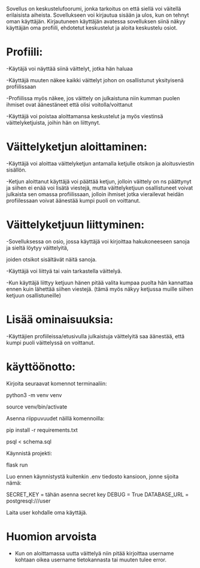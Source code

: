 Sovellus on keskustelufoorumi, jonka tarkoitus on että siellä voi väitellä erilaisista aiheista. 
Sovellukseen voi kirjautua sisään ja ulos, kun on tehnyt oman käyttäjän.
Kirjautuneen käyttäjän avatessa sovelluksen siinä näkyy käyttäjän oma profiili, ehdotetut keskustelut ja aloita keskustelu osiot.

# Profiili:

-Käytäjä voi näyttää siinä väittelyt, jotka hän haluaa 

-Käyttäjä muuten näkee kaikki väittelyt johon on osallistunut yksityisenä profiilissaan

-Profiilissa myös näkee, jos väittely on julkaistuna niin kumman puolen ihmiset ovat äänestäneet että olisi voitolla/voittanut

-Käyttäjä voi poistaa aloittamansa keskustelut ja myös viestinsä väittelyketjuista, joihin hän on liittynyt.



# Väittelyketjun aloittaminen:

-Käyttäjä voi aloittaa väittelyketjun antamalla ketjulle otsikon ja aloitusviestin sisällön.

-Ketjun aloittanut käyttäjä voi päättää ketjun, jolloin väittely on ns päättynyt ja siihen ei enää voi lisätä viestejä, mutta väittelyketjuun osallistuneet voivat julkaista sen omassa profiilissaan, jolloin ihmiset jotka vierailevat heidän profiilessaan voivat äänestää kumpi puoli on voittanut.



# Väittelyketjuun liittyminen:

-Sovelluksessa on osio, jossa käyttäjä voi kirjoittaa hakukoneeseen sanoja ja sieltä löytyy väittelyitä,

joiden otsikot sisältävät näitä sanoja.

-Käyttäjä voi liittyä tai vain tarkastella väittelyä.

-Kun käyttäjä liittyy ketjuun hänen pitää valita kumpaa puolta hän kannattaa ennen kuin lähettää siihen viestejä. (tämä myös näkyy ketjussa muille siihen ketjuun osallistuneille)



# Lisää ominaisuuksia:

-Käyttäjien profiileissa/etusivulla julkaistuja väittelyitä saa äänestää, että kumpi puoli väittelyssä on voittanut.

# käyttöönotto:

Kirjoita seuraavat komennot terminaaliin:

python3 -m venv venv

source venv/bin/activate

Asenna riippuvuudet näillä komennoilla:

pip install -r requirements.txt

psql < schema.sql

Käynnistä projekti:


flask run

Luo ennen käynnistystä kuitenkin .env tiedosto kansioon, jonne sijoita nämä:

SECRET_KEY = tähän asenna secret key
DEBUG = True
DATABASE_URL = postgresql:///user 


Laita user kohdalle oma käyttäjä.


# Huomion arvoista

- Kun on aloittamassa uutta väittelyä niin pitää kirjoittaa username kohtaan oikea username tietokannasta tai muuten tulee error.
